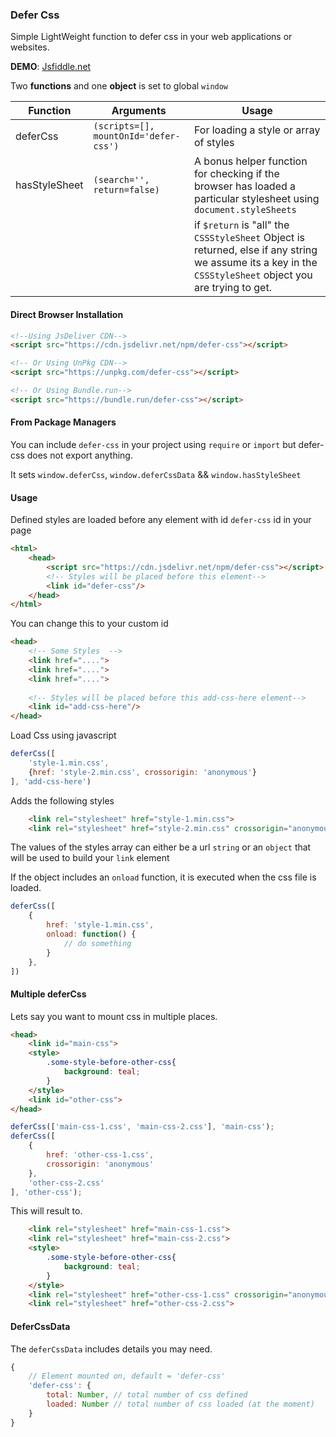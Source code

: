 ### Defer Css

Simple LightWeight function to defer css in your web applications or websites.

**DEMO**: [Jsfiddle.net](https://jsfiddle.net/trapcode/j8vsg7az/)

Two **functions** and one **object** is set to global `window`

| Function | Arguments | Usage |
| --------  |---------  | -----|
| deferCss | `(scripts=[], mountOnId='defer-css')` | For loading a style or array of styles |
| hasStyleSheet | `(search='', return=false)` | A bonus helper function for checking if the browser has loaded a particular stylesheet using `document.styleSheets` |
|  |  | if `$return` is "all" the `CSSStyleSheet` Object is returned, else if any string we assume its a key in the `CSSStyleSheet` object you are trying to get. |

#### Direct Browser Installation
```html
<!--Using JsDeliver CDN-->
<script src="https://cdn.jsdelivr.net/npm/defer-css"></script>

<!-- Or Using UnPkg CDN-->
<script src="https://unpkg.com/defer-css"></script>

<!-- Or Using Bundle.run-->
<script src="https://bundle.run/defer-css"></script>
```
#### From Package Managers
You can include `defer-css` in your project using `require` or `import` but defer-css does not export anything.

It sets `window.deferCss`, `window.deferCssData` && `window.hasStyleSheet`


#### Usage
Defined styles are loaded before any element with id `defer-css` id in your page
```html
<html>
    <head>
        <script src="https://cdn.jsdelivr.net/npm/defer-css"></script>
        <!-- Styles will be placed before this element-->
        <link id="defer-css"/>
    </head>
</html>
```

You can change this to your custom id
```html
<head>
    <!-- Some Styles  -->
    <link href="....">
    <link href="....">
    <link href="....">
    
    <!-- Styles will be placed before this add-css-here element-->
    <link id="add-css-here"/>
</head>
```

Load Css using javascript
```javascript
deferCss([
    'style-1.min.css',
    {href: 'style-2.min.css', crossorigin: 'anonymous'}
], 'add-css-here')
```

Adds the following styles
```html
    <link rel="stylesheet" href="style-1.min.css">
    <link rel="stylesheet" href="style-2.min.css" crossorigin="anonymous">
```

The values of the styles array can either be a url `string` or an `object` that will be used to build your `link` element

If the object includes an `onload` function, it is executed when the css file is loaded.
```javascript
deferCss([
    {
        href: 'style-1.min.css', 
        onload: function() {
            // do something
        }
    },
])
```

#### Multiple deferCss
Lets say you want to mount css in multiple places.
```html
<head>
    <link id="main-css">
    <style>
        .some-style-before-other-css{
            background: teal;
        }
    </style>
    <link id="other-css">
</head>
```

```javascript
deferCss(['main-css-1.css', 'main-css-2.css'], 'main-css');
deferCss([
    {
        href: 'other-css-1.css',
        crossorigin: 'anonymous'
    },
    'other-css-2.css'
], 'other-css');
```

This will result to.
```html
    <link rel="stylesheet" href="main-css-1.css">
    <link rel="stylesheet" href="main-css-2.css">
    <style>
        .some-style-before-other-css{
            background: teal;
        }
    </style>
    <link rel="stylesheet" href="other-css-1.css" crossorigin="anonymous">
    <link rel="stylesheet" href="other-css-2.css">
```

#### DeferCssData
The `deferCssData` includes details you may need.
```javascript
{
    // Element mounted on, default = 'defer-css'
    'defer-css': {
        total: Number, // total number of css defined
        loaded: Number // total number of css loaded (at the moment)
    }
}
```
